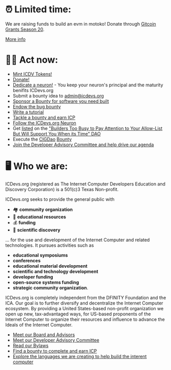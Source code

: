 # ⏰  Limited time:

We are raising funds to build an evm in motoko! Donate through [Gitcoin Grants Season 20](https://explorer.gitcoin.co/#/round/42161/26/27).

[More info](/gg20.html)


# 💪🏾 Act now:

* [Mint ICDV Tokens!](/donations.html)
* [Donate!](/donations.html)
* [Dedicate a neuron!](/donations.html) - You keep your neuron's principal and the maturity benifits ICDevs.org
* Submit a bounty idea to admin@icdevs.org
* [Sponsor a Bounty for software you need built](/bounties.html)
* [Endow the bug bounty](/bounties/2022/01/03/Bug-Bounty.html)
* [Write a tutorial](/bounties/2021/10/25/speed-run-the-ic-bounty.html)
* [Tackle a bounty and earn ICP](/bounties.html)
* [Follow the ICDevs.org Neuron](/nns.html)
* Get [listed](https://pnbcw-3qaaa-aaaag-qbpqq-cai.raw.ic0.app/) on the ["Builders Too Busy to Pay Attention to Your Allow-List But Will Support You When its Time" DAO](/BuilderDAO.html)
* Execute the [CIGDao](https://cigdao.com/) [Bounty](/CigDAO.html)
* [Join the Developer Advisory Committee and help drive our agenda](/developer_advisory_committee.html)

# 🖥️  Who we are:

ICDevs.org (registered as The Internet Computer Developers Education and Discovery Corporation) is a 501(c)3 Texas Non-profit.

ICDevs.org seeks to provide the general public with
* 🏘️  **community organization**
* 📖  **educational resources**
* 💰 **funding**
* 🔬 **scientific discovery**

... for the use and development of the Internet Computer and related technologies. It pursues activities such as

* **educational symposiums**
* **conferences**
* **educational material development**
* **scientific and technology development**
* **developer funding**
* **open-source systems funding**
* **strategic community organization**.

ICDevs.org is completely independent from the DFINITY Foundation and the ICA. Our goal is to further diversify and decentralize the Internet Computer ecosystem. By providing a United States-based non-profit organization we open up new, tax-advantaged ways, for US-based proponents of the Internet Computer to organize their resources and influence to advance the Ideals of the Internet Computer.

* [Meet our Board and Advisors](/board.html)
* [Meet our Developer Advisory Committee](/developer_advisory_committee.html)
* [Read our Bylaws](/bylaws.html)
* [Find a bounty to complete and earn ICP](/bounties.html)
* [Explore the languages we are creating to help build the interent computer](/language_project/index.html)

